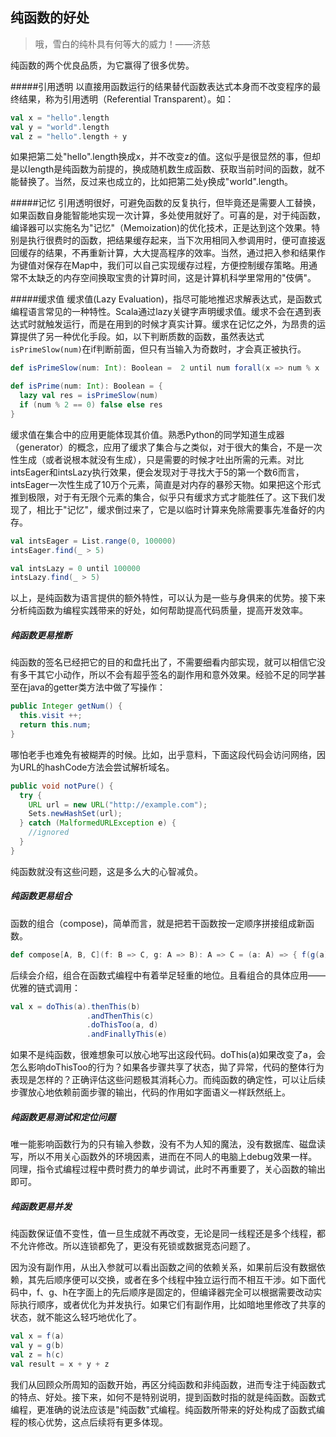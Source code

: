 ## 纯函数的好处

> 哦，雪白的纯朴具有何等大的威力！——济慈

纯函数的两个优良品质，为它赢得了很多优势。

#####引用透明
以直接用函数运行的结果替代函数表达式本身而不改变程序的最终结果，称为引用透明（Referential Transparent）。如：
```scala
val x = "hello".length
val y = "world".length
val z = "hello".length + y
```
如果把第二处"hello".length换成x，并不改变z的值。这似乎是很显然的事，但却是以length是纯函数为前提的，换成随机数生成函数、获取当前时间的函数，就不能替换了。当然，反过来也成立的，比如把第二处y换成"world".length。

#####记忆
引用透明很好，可避免函数的反复执行，但毕竟还是需要人工替换，如果函数自身能智能地实现一次计算，多处使用就好了。可喜的是，对于纯函数，编译器可以实施名为"记忆"（Memoization)的优化技术，正是达到这个效果。特别是执行很费时的函数，把结果缓存起来，当下次用相同入参调用时，便可直接返回缓存的结果，不再重新计算，大大提高程序的效率。当然，通过把入参和结果作为键值对保存在Map中，我们可以自己实现缓存过程，方便控制缓存策略。用通常不太缺乏的内存空间换取宝贵的计算时间，这是计算机科学里常用的"伎俩"。

#####缓求值
缓求值(Lazy Evaluation)，指尽可能地推迟求解表达式，是函数式编程语言常见的一种特性。Scala通过lazy关键字声明缓求值。缓求不会在遇到表达式时就触发运行，而是在用到的时候才真实计算。缓求在记忆之外，为昂贵的运算提供了另一种优化手段。如，以下判断质数的函数，虽然表达式`isPrimeSlow(num)`在if判断前面，但只有当输入为奇数时，才会真正被执行。
```scala
def isPrimeSlow(num: Int): Boolean =  2 until num forall(x => num % x != 0)

def isPrime(num: Int): Boolean = {
  lazy val res = isPrimeSlow(num)
  if (num % 2 == 0) false else res
}
```
缓求值在集合中的应用更能体现其价值。熟悉Python的同学知道生成器（generator）的概念，应用了缓求了集合与之类似，对于很大的集合，不是一次性生成（或者说根本就没有生成），只是需要的时候才吐出所需的元素。对比intsEager和intsLazy执行效果，便会发现对于寻找大于5的第一个数6而言，intsEager一次性生成了10万个元素，简直是对内存的暴殄天物。如果把这个形式推到极限，对于有无限个元素的集合，似乎只有缓求方式才能胜任了。这下我们发现了，相比于"记忆"，缓求倒过来了，它是以临时计算来免除需要事先准备好的内存。
```scala
val intsEager = List.range(0, 100000)
intsEager.find(_ > 5)

val intsLazy = 0 until 100000
intsLazy.find(_ > 5)
```

以上，是纯函数为语言提供的额外特性，可以认为是一些与身俱来的优势。接下来分析纯函数为编程实践带来的好处，如何帮助提高代码质量，提高开发效率。

##### 纯函数更易推断
纯函数的签名已经把它的目的和盘托出了，不需要细看内部实现，就可以相信它没有多干其它小动作，所以不会有超乎签名的副作用和意外效果。经验不足的同学甚至在java的getter类方法中做了写操作：
```java
public Integer getNum() {
  this.visit ++;
  return this.num;
}
```
哪怕老手也难免有被糊弄的时候。比如，出乎意料，下面这段代码会访问网络，因为URL的hashCode方法会尝试解析域名。
```java
public void notPure() {
  try {
    URL url = new URL("http://example.com");
    Sets.newHashSet(url);
  } catch (MalformedURLException e) {
    //ignored
  }
}
```
纯函数就没有这些问题，这是多么大的心智减负。

##### 纯函数更易组合
函数的组合（compose)，简单而言，就是把若干函数按一定顺序拼接组成新函数。
```scala
def compose[A, B, C](f: B => C, g: A => B): A => C = (a: A) => { f(g(a)) }
```
后续会介绍，组合在函数式编程中有着举足轻重的地位。且看组合的具体应用——优雅的链式调用：
```scala
val x = doThis(a).thenThis(b)
                 .andThenThis(c)
                 .doThisToo(a, d)
                 .andFinallyThis(e)
```
如果不是纯函数，很难想象可以放心地写出这段代码。doThis(a)如果改变了a，会怎么影响doThisToo的行为？如果各步骤共享了状态，拋了异常，代码的整体行为表现是怎样的？正确评估这些问题极其消耗心力。而纯函数的确定性，可以让后续步骤放心地依赖前面步骤的输出，代码的作用如字面语义一样跃然纸上。

##### 纯函数更易测试和定位问题
唯一能影响函数行为的只有输入参数，没有不为人知的魔法，没有数据库、磁盘读写，所以不用关心函数外的环境因素，进而在不同人的电脑上debug效果一样。同理，指令式编程过程中费时费力的单步调试，此时不再重要了，关心函数的输出即可。

##### 纯函数更易并发
纯函数保证值不变性，值一旦生成就不再改变，无论是同一线程还是多个线程，都不允许修改。所以连锁都免了，更没有死锁或数据竞态问题了。

因为没有副作用，从出入参就可以看出函数之间的依赖关系，如果前后没有数据依赖，其先后顺序便可以交换，或者在多个线程中独立运行而不相互干涉。如下面代码中，f、g、h在字面上的先后顺序是固定的，但编译器完全可以根据需要改动实际执行顺序，或者优化为并发执行。如果它们有副作用，比如暗地里修改了共享的状态，就不能这么轻巧地优化了。
```scala
val x = f(a)
val y = g(b)
val z = h(c)
val result = x + y + z
```

我们从回顾众所周知的函数开始，再区分纯函数和非纯函数，进而专注于纯函数式的特点、好处。接下来，如何不是特别说明，提到函数时指的就是纯函数。函数式编程，更准确的说法应该是"纯函数"式编程。纯函数所带来的好处构成了函数式编程的核心优势，这点后续将有更多体现。
